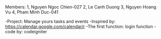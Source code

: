 Members:
1, Nguyen Ngoc Chien-027
2, Le Canh Duong
3, Nguyen Hoang Vu
4, Pham Minh Duc-041


-Project: Manage yours tasks and events
-Inspired by: https://calendar.google.com/calendar/r
-The first function: login function
-code by: codeigniter
